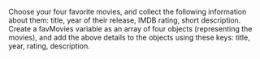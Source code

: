 Choose your four favorite movies, and collect the following information about them: title, year of their release, IMDB rating, short description. Create a favMovies variable as an array of four objects (representing the movies), and add the above details to the objects using these keys: title, year, rating, description.
